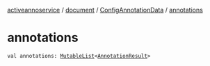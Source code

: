 [activeannoservice](../../index.md) / [document](../index.md) / [ConfigAnnotationData](index.md) / [annotations](./annotations.md)

# annotations

`val annotations: `[`MutableList`](https://kotlinlang.org/api/latest/jvm/stdlib/kotlin.collections/-mutable-list/index.html)`<`[`AnnotationResult`](../-annotation-result/index.md)`>`